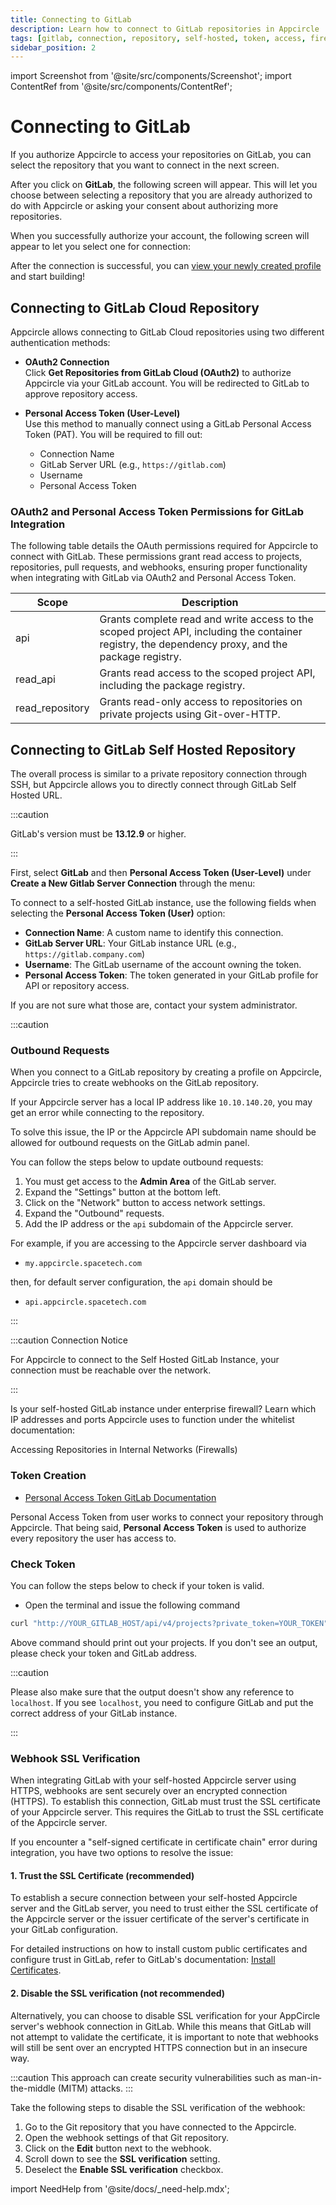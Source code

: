 ```yaml
---
title: Connecting to GitLab
description: Learn how to connect to GitLab repositories in Appcircle
tags: [gitlab, connection, repository, self-hosted, token, access, firewall, ip, port]
sidebar_position: 2
---
```


import Screenshot from '@site/src/components/Screenshot';
import ContentRef from '@site/src/components/ContentRef';

# Connecting to GitLab

If you authorize Appcircle to access your repositories on GitLab, you can select the repository that you want to connect in the next screen.

<Screenshot url='https://cdn.appcircle.io/docs/assets/BE5278-repoconnect1.png' />

After you click on **GitLab**, the following screen will appear. This will let you choose between selecting a repository that you are already authorized to do with Appcircle or asking your consent about authorizing more repositories.

<Screenshot url='https://cdn.appcircle.io/docs/assets/BE6369-lab.png' />

When you successfully authorize your account, the following screen will appear to let you select one for connection:

<Screenshot url='https://cdn.appcircle.io/docs/assets/connect-repository-bitbucket-gitlab.png' />

After the connection is successful, you can [view your newly created profile](/build/build-process-management/profile-creation#profile-listing) and start building!

## Connecting to GitLab Cloud Repository

Appcircle allows connecting to GitLab Cloud repositories using two different authentication methods:

- **OAuth2 Connection**  
  Click **Get Repositories from GitLab Cloud (OAuth2)** to authorize Appcircle via your GitLab account. You will be redirected to GitLab to approve repository access.

- **Personal Access Token (User-Level)**  
  Use this method to manually connect using a GitLab Personal Access Token (PAT). You will be required to fill out:

    - Connection Name
    - GitLab Server URL (e.g., `https://gitlab.com`)
    - Username
    - Personal Access Token

<Screenshot url='https://cdn.appcircle.io/docs/assets/BE6369-lab2.png' />

### OAuth2 and Personal Access Token Permissions for GitLab Integration

The following table details the OAuth permissions required for Appcircle to connect with GitLab. These permissions grant read access to projects, repositories, pull requests, and webhooks, ensuring proper functionality when integrating with GitLab via OAuth2 and Personal Access Token. 

| Scope            | Description                                                                                                                                                                                                  |
|------------------|--------------------------------------------------------------------------------------------------------------------------------------------------------------------------------------------------------------|
| api              | Grants complete read and write access to the scoped project API, including the container registry, the dependency proxy, and the package registry.                                                           |
| read_api         | Grants read access to the scoped project API, including the package registry.                                                                                                                                |
| read_repository  | Grants read-only access to repositories on private projects using Git-over-HTTP.                                                                                                                             |

## Connecting to GitLab Self Hosted Repository

The overall process is similar to a private repository connection through SSH, but Appcircle allows you to directly connect through GitLab Self Hosted URL.

:::caution

GitLab's version must be **13.12.9** or higher.

:::

First, select **GitLab** and then **Personal Access Token (User-Level)** under **Create a New Gitlab Server Connection** through the menu:

<Screenshot url='https://cdn.appcircle.io/docs/assets/BE6369-lab.png' />

To connect to a self-hosted GitLab instance, use the following fields when selecting the **Personal Access Token (User)** option:

- **Connection Name**: A custom name to identify this connection.
- **GitLab Server URL**: Your GitLab instance URL (e.g., `https://gitlab.company.com`)
- **Username**: The GitLab username of the account owning the token.
- **Personal Access Token**: The token generated in your GitLab profile for API or repository access.

If you are not sure what those are, contact your system administrator.

<Screenshot url='https://cdn.appcircle.io/docs/assets/BE6369-lab3.png' />

:::caution

### Outbound Requests

When you connect to a GitLab repository by creating a profile on Appcircle, Appcircle tries to create webhooks on the GitLab repository.

If your Appcircle server has a local IP address like `10.10.140.20`, you may get an error while connecting to the repository.

To solve this issue, the IP or the Appcircle API subdomain name should be allowed for outbound requests on the GitLab admin panel.

You can follow the steps below to update outbound requests:

1. You must get access to the **Admin Area** of the GitLab server.
2. Expand the "Settings" button at the bottom left.
3. Click on the "Network" button to access network settings.
4. Expand the "Outbound" requests.
5. Add the IP address or the `api` subdomain of the Appcircle server.

<Screenshot url='https://cdn.appcircle.io/docs/assets/be-2545-sample-configuration.png' />

For example, if you are accessing to the Appcircle server dashboard via

- `my.appcircle.spacetech.com`

then, for default server configuration, the `api` domain should be

- `api.appcircle.spacetech.com`

:::

:::caution Connection Notice

For Appcircle to connect to the Self Hosted GitLab Instance, your connection must be reachable over the network.

:::

Is your self-hosted GitLab instance under enterprise firewall? Learn which IP addresses and ports Appcircle uses to function under the whitelist documentation:

<ContentRef url="/build/manage-the-connections/accessing-repositories-in-internal-networks-firewalls">
  Accessing Repositories in Internal Networks (Firewalls)
</ContentRef>

### Token Creation

- [Personal Access Token GitLab Documentation](https://docs.gitlab.com/ee/security/token_overview.html#personal-access-tokens)

Personal Access Token from user works to connect your repository through Appcircle. That being said, **Personal Access Token** is used to authorize every repository the user has access to.

### Check Token

You can follow the steps below to check if your token is valid.

- Open the terminal and issue the following command

```bash
curl "http://YOUR_GITLAB_HOST/api/v4/projects?private_token=YOUR_TOKEN"
```

Above command should print out your projects. If you don't see an output, please check your token and GitLab address.

:::caution

Please also make sure that the output doesn't show any reference to `localhost`. If you see `localhost`, you need to configure GitLab and put the correct address of your GitLab instance.

:::

### Webhook SSL Verification

When integrating GitLab with your self-hosted Appcircle server using HTTPS, webhooks are sent securely over an encrypted connection (HTTPS). To establish this connection, GitLab must trust the SSL certificate of your Appcircle server. This requires the GitLab to trust the SSL certificate of the Appcircle server.

If you encounter a "self-signed certificate in certificate chain" error during integration, you have two options to resolve the issue:

<Screenshot url='https://cdn.appcircle.io/docs/assets/be-2983-self-signed-error.png' />

#### 1. Trust the SSL Certificate (recommended)

To establish a secure connection between your self-hosted Appcircle server and the GitLab server, you need to trust either the SSL certificate of the Appcircle server or the issuer certificate of the  server's certificate in your GitLab configuration.

For detailed instructions on how to install custom public certificates and configure trust in GitLab, refer to GitLab's documentation: [Install Certificates](https://docs.gitlab.com/omnibus/settings/ssl/#install-custom-public-certificates).

#### 2. Disable the SSL verification (not recommended)

Alternatively, you can choose to disable SSL verification for your AppCircle server's webhook connection in GitLab. While this means that GitLab will not attempt to validate the certificate, it is important to note that webhooks will still be sent over an encrypted HTTPS connection but in an insecure way.

:::caution
This approach can create security vulnerabilities such as man-in-the-middle (MITM) attacks.
:::

Take the following steps to disable the SSL verification of the webhook:

1. Go to the Git repository that you have connected to the Appcircle.
2. Open the webhook settings of that Git repository.
3. Click on the **Edit** button next to the webhook.
4. Scroll down to see the **SSL verification** setting.
5. Deselect the **Enable SSL verification** checkbox.

<Screenshot url='https://cdn.appcircle.io/docs/assets/be-2983-disable-ssl-verification.png' />

import NeedHelp from '@site/docs/\_need-help.mdx';

<NeedHelp />
